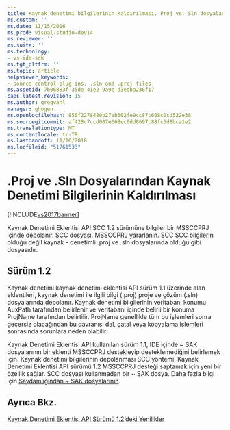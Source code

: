 ```yaml
---
title: Kaynak denetimi bilgilerinin kaldırılması. Proj ve. Sln dosyaları | Microsoft Docs
ms.custom: ''
ms.date: 11/15/2016
ms.prod: visual-studio-dev14
ms.reviewer: ''
ms.suite: ''
ms.technology:
- vs-ide-sdk
ms.tgt_pltfrm: ''
ms.topic: article
helpviewer_keywords:
- source control plug-ins, .sln and .proj files
ms.assetid: 7b06883f-35de-41e2-9a9e-d3edba236f17
caps.latest.revision: 15
ms.author: gregvanl
manager: ghogen
ms.openlocfilehash: 850f2278480b27eb302fe9cc87c608c0cd522e38
ms.sourcegitcommit: af428c7ccd007e668ec0dd8697c88fc5d8bca1e2
ms.translationtype: MT
ms.contentlocale: tr-TR
ms.lasthandoff: 11/16/2018
ms.locfileid: "51761533"
---
```

# <a name="removal-of-source-control-information-from-proj-and-sln-files"></a>.Proj ve .Sln Dosyalarından Kaynak Denetimi Bilgilerinin Kaldırılması
[!INCLUDE[vs2017banner](../../includes/vs2017banner.md)]

Kaynak Denetimi Eklentisi API SCC 1.2 sürümüne bilgiler bir MSSCCPRJ içinde depolanır. SCC dosyası. MSSCCPRJ yararlanın. SCC SCC bilgilerin olduğu değil kaynak - denetimli .proj ve .sln dosyalarında olduğu gibi dosyasıdır.  
  
## <a name="version-12-changes"></a>Sürüm 1.2  
 Kaynak denetimi kaynak denetimi eklentisi API sürüm 1.1 üzerinde alan eklentileri, kaynak denetimi ile ilgili bilgi (.proj) proje ve çözüm (.sln) dosyalarında depolanır. Kaynak denetimi bilgilerinin veritabanı konumu AuxPath tarafından belirlenir ve veritabanı içinde belirli bir konuma ProjName tarafından belirtilir. ProjName genellikle tüm bu işlemleri sonra geçersiz olacağından bu davranışı dal, çatal veya kopyalama işlemleri sonrasında sorunlara neden olabilir.  
  
 Kaynak Denetimi Eklentisi API kullanılan sürüm 1.1, IDE içinde ~ SAK dosyalarının bir eklenti MSSCCPRJ destekleyip desteklemediğini belirlemek için. Kaynak denetimi bilgilerinin depolanması SCC yöntemi. Kaynak Denetimi Eklentisi API sürümü 1.2 MSSCCPRJ desteği saptamak için yeni bir özellik sağlar. SCC dosyası kullanmadan bir ~ SAK dosya. Daha fazla bilgi için [Saydamlığından ~ SAK dosyalarının](../../extensibility/internals/elimination-of-tilde-sak-files.md).  
  
## <a name="see-also"></a>Ayrıca Bkz.  
 [Kaynak Denetimi Eklentisi API Sürümü 1.2’deki Yenilikler](../../extensibility/internals/what-s-new-in-the-source-control-plug-in-api-version-1-2.md)

